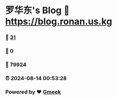 # 罗华东's Blog :link: https://blog.ronan.us.kg 
### :page_facing_up: [31](https://blog.ronan.us.kg/tag.html) 
### :speech_balloon: 0 
### :hibiscus: 79924 
### :alarm_clock: 2024-08-14 00:53:28 
### Powered by :heart: [Gmeek](https://github.com/Meekdai/Gmeek)
